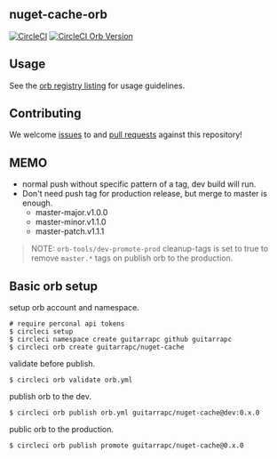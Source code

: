 ## nuget-cache-orb
[![CircleCI](https://circleci.com/gh/guitarrapc/nuget-cache-orb.svg?style=svg)](https://circleci.com/gh/guitarrapc/nuget-cache-orb) [![CircleCI Orb Version](https://img.shields.io/badge/endpoint.svg?url=https://badges.circleci.io/orb/guitarrapc/nuget-cache)](https://circleci.com/orbs/registry/orb/guitarrapc/nuget-cache)

## Usage

See the [orb registry listing](http://circleci.com/orbs/registry/orb/guitarrapcnuget-cache) for usage guidelines.

## Contributing

We welcome [issues](https://github.com/guitarrapc/nuget-cache-orb/issues) to and [pull requests](https://github.com/guitarrapc/nuget-cache-orb/pulls) against this repository!

## MEMO

* normal push without specific pattern of a tag, dev build will run.
* Don't need push tag for production release, but merge to master is enough.
    * master-major.v1.0.0
    * master-minor.v1.1.0
    * master-patch.v1.1.1

> NOTE: `orb-tools/dev-promote-prod` cleanup-tags is set to true to remove `master.*` tags on publish orb to the production.

## Basic orb setup

setup orb account and namespace.

```shell
# require perconal api tokens
$ circleci setup
$ circleci namespace create guitarrapc github guitarrapc
$ circleci orb create guitarrapc/nuget-cache
```

validate before publish.

```
$ circleci orb validate orb.yml
```

publish orb to the dev.

```
$ circleci orb publish orb.yml guitarrapc/nuget-cache@dev:0.x.0
```

public orb to the production.

```
$ circleci orb publish promote guitarrapc/nuget-cache@0.x.0
```
